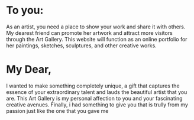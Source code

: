 # To you:

As an artist, you need a place to show your work and share it with others. My dearest friend can promote her artwork and attract more visitors through the Art Gallery. This website will function as an online portfolio for her paintings, sketches, sculptures, and other creative works.

# My Dear,

I wanted to make something completely unique, a gift that captures the essence of your extraordinary talent and lauds the beautiful artist that you are. This Art Gallery is my personal affection to you and your fascinating creative avenues. Finally, i had something to give you that is trully from my passion just like the one that you gave me

